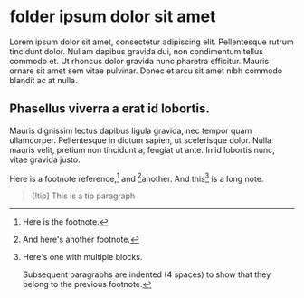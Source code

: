 # folder ipsum dolor sit amet

Lorem ipsum dolor sit amet, consectetur adipiscing elit. Pellentesque rutrum
tincidunt dolor. Nullam dapibus gravida dui, non condimentum tellus commodo et.
Ut rhoncus dolor gravida nunc pharetra efficitur. Mauris ornare sit amet sem
vitae pulvinar. Donec et arcu sit amet nibh commodo blandit ac at nulla.

## Phasellus viverra a erat id lobortis.

Mauris dignissim lectus dapibus ligula gravida, nec tempor quam ullamcorper.
Pellentesque in dictum sapien, ut scelerisque dolor. Nulla mauris velit, pretium
non tincidunt a, feugiat ut ante. In id lobortis nunc, vitae gravida justo.

Here is a footnote reference,[^1] and [^2]another. And this[^3] is a long note.

[^1]: Here is the footnote.

[^2]: And here's another footnote.

[^3]: Here's one with multiple blocks.

    Subsequent paragraphs are indented (4 spaces) to show that they belong to the previous footnote.

> [!tip] This is a tip paragraph
